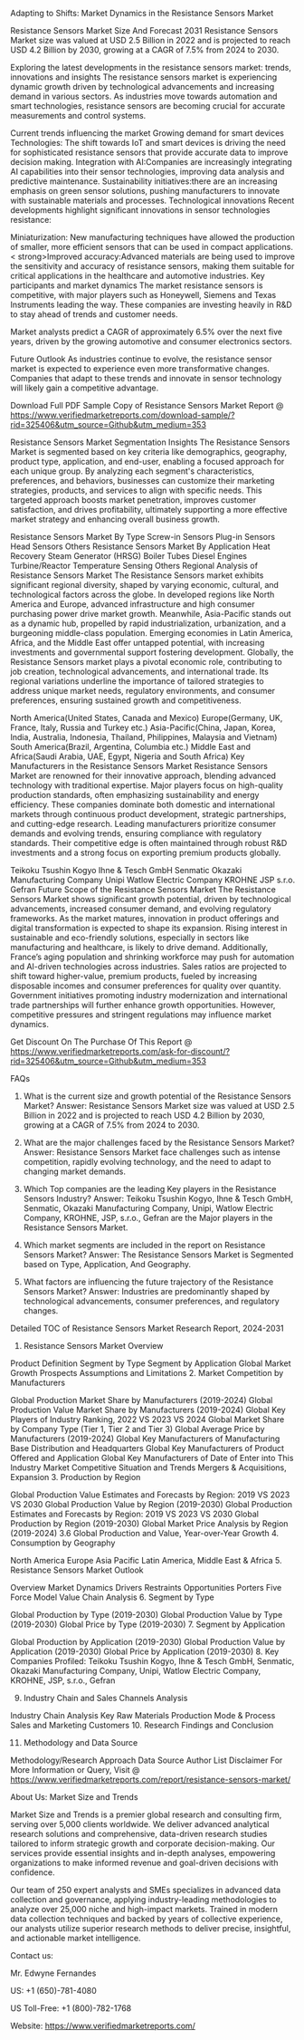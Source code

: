 Adapting to Shifts: Market Dynamics in the Resistance Sensors Market


Resistance Sensors Market Size And Forecast 2031
Resistance Sensors Market size was valued at USD 2.5 Billion in 2022 and is projected to reach USD 4.2 Billion by 2030, growing at a CAGR of 7.5% from 2024 to 2030.

Exploring the latest developments in the resistance sensors market: trends, innovations and insights
The resistance sensors market is experiencing dynamic growth driven by technological advancements and increasing demand in various sectors. As industries move towards automation and smart technologies, resistance sensors are becoming crucial for accurate measurements and control systems.

Current trends influencing the market
Growing demand for smart devices Technologies: The shift towards IoT and smart devices is driving the need for sophisticated resistance sensors that provide accurate data to improve decision making.
Integration with AI:Companies are increasingly integrating AI capabilities into their sensor technologies, improving data analysis and predictive maintenance.
Sustainability initiatives:there are an increasing emphasis on green sensor solutions, pushing manufacturers to innovate with sustainable materials and processes.
Technological innovations
Recent developments highlight significant innovations in sensor technologies resistance:

Miniaturization: New manufacturing techniques have allowed the production of smaller, more efficient sensors that can be used in compact applications.
< strong>Improved accuracy:Advanced materials are being used to improve the sensitivity and accuracy of resistance sensors, making them suitable for critical applications in the healthcare and automotive industries.
Key participants and market dynamics
The market resistance sensors is competitive, with major players such as Honeywell, Siemens and Texas Instruments leading the way. These companies are investing heavily in R&D to stay ahead of trends and customer needs.

Market analysts predict a CAGR of approximately 6.5% over the next five years, driven by the growing automotive and consumer electronics sectors.

Future Outlook
As industries continue to evolve, the resistance sensor market is expected to experience even more transformative changes. Companies that adapt to these trends and innovate in sensor technology will likely gain a competitive advantage.

Download Full PDF Sample Copy of Resistance Sensors Market Report @ https://www.verifiedmarketreports.com/download-sample/?rid=325406&utm_source=Github&utm_medium=353

Resistance Sensors Market Segmentation Insights
The Resistance Sensors Market is segmented based on key criteria like demographics, geography, product type, application, and end-user, enabling a focused approach for each unique group. By analyzing each segment's characteristics, preferences, and behaviors, businesses can customize their marketing strategies, products, and services to align with specific needs. This targeted approach boosts market penetration, improves customer satisfaction, and drives profitability, ultimately supporting a more effective market strategy and enhancing overall business growth.

Resistance Sensors Market By Type
Screw-in Sensors
Plug-in Sensors
Head Sensors
Others
Resistance Sensors Market By Application
Heat Recovery Steam Generator (HRSG)
Boiler Tubes
Diesel Engines
Turbine/Reactor Temperature Sensing
Others
Regional Analysis of Resistance Sensors Market
The Resistance Sensors market exhibits significant regional diversity, shaped by varying economic, cultural, and technological factors across the globe. In developed regions like North America and Europe, advanced infrastructure and high consumer purchasing power drive market growth. Meanwhile, Asia-Pacific stands out as a dynamic hub, propelled by rapid industrialization, urbanization, and a burgeoning middle-class population. Emerging economies in Latin America, Africa, and the Middle East offer untapped potential, with increasing investments and governmental support fostering development. Globally, the Resistance Sensors market plays a pivotal economic role, contributing to job creation, technological advancements, and international trade. Its regional variations underline the importance of tailored strategies to address unique market needs, regulatory environments, and consumer preferences, ensuring sustained growth and competitiveness.

North America(United States, Canada and Mexico)
Europe(Germany, UK, France, Italy, Russia and Turkey etc.)
Asia-Pacific(China, Japan, Korea, India, Australia, Indonesia, Thailand, Philippines, Malaysia and Vietnam)
South America(Brazil, Argentina, Columbia etc.)
Middle East and Africa(Saudi Arabia, UAE, Egypt, Nigeria and South Africa)
Key Manufacturers in the Resistance Sensors Market
Resistance Sensors Market are renowned for their innovative approach, blending advanced technology with traditional expertise. Major players focus on high-quality production standards, often emphasizing sustainability and energy efficiency. These companies dominate both domestic and international markets through continuous product development, strategic partnerships, and cutting-edge research. Leading manufacturers prioritize consumer demands and evolving trends, ensuring compliance with regulatory standards. Their competitive edge is often maintained through robust R&D investments and a strong focus on exporting premium products globally.

Teikoku Tsushin Kogyo
Ihne & Tesch GmbH
Senmatic
Okazaki Manufacturing Company
Unipi
Watlow Electric Company
KROHNE
JSP
s.r.o.
Gefran
Future Scope of the Resistance Sensors Market
The Resistance Sensors Market shows significant growth potential, driven by technological advancements, increased consumer demand, and evolving regulatory frameworks. As the market matures, innovation in product offerings and digital transformation is expected to shape its expansion. Rising interest in sustainable and eco-friendly solutions, especially in sectors like manufacturing and healthcare, is likely to drive demand. Additionally, France’s aging population and shrinking workforce may push for automation and AI-driven technologies across industries. Sales ratios are projected to shift toward higher-value, premium products, fueled by increasing disposable incomes and consumer preferences for quality over quantity. Government initiatives promoting industry modernization and international trade partnerships will further enhance growth opportunities. However, competitive pressures and stringent regulations may influence market dynamics.

Get Discount On The Purchase Of This Report @ https://www.verifiedmarketreports.com/ask-for-discount/?rid=325406&utm_source=Github&utm_medium=353

FAQs
1. What is the current size and growth potential of the Resistance Sensors Market?
Answer: Resistance Sensors Market size was valued at USD 2.5 Billion in 2022 and is projected to reach USD 4.2 Billion by 2030, growing at a CAGR of 7.5% from 2024 to 2030.

2. What are the major challenges faced by the Resistance Sensors Market?
Answer: Resistance Sensors Market face challenges such as intense competition, rapidly evolving technology, and the need to adapt to changing market demands.

3. Which Top companies are the leading Key players in the Resistance Sensors Industry?
Answer: Teikoku Tsushin Kogyo, Ihne & Tesch GmbH, Senmatic, Okazaki Manufacturing Company, Unipi, Watlow Electric Company, KROHNE, JSP, s.r.o., Gefran are the Major players in the Resistance Sensors Market.

4. Which market segments are included in the report on Resistance Sensors Market?
Answer: The Resistance Sensors Market is Segmented based on Type, Application, And Geography.

5. What factors are influencing the future trajectory of the Resistance Sensors Market?
Answer: Industries are predominantly shaped by technological advancements, consumer preferences, and regulatory changes.

Detailed TOC of Resistance Sensors Market Research Report, 2024-2031
1. Resistance Sensors Market Overview

Product Definition
Segment by Type
Segment by Application
Global Market Growth Prospects
Assumptions and Limitations
2. Market Competition by Manufacturers

Global Production Market Share by Manufacturers (2019-2024)
Global Production Value Market Share by Manufacturers (2019-2024)
Global Key Players of Industry Ranking, 2022 VS 2023 VS 2024
Global Market Share by Company Type (Tier 1, Tier 2 and Tier 3)
Global Average Price by Manufacturers (2019-2024)
Global Key Manufacturers of Manufacturing Base Distribution and Headquarters
Global Key Manufacturers of Product Offered and Application
Global Key Manufacturers of Date of Enter into This Industry
Market Competitive Situation and Trends
Mergers & Acquisitions, Expansion
3. Production by Region

Global Production Value Estimates and Forecasts by Region: 2019 VS 2023 VS 2030
Global Production Value by Region (2019-2030)
Global Production Estimates and Forecasts by Region: 2019 VS 2023 VS 2030
Global Production by Region (2019-2030)
Global Market Price Analysis by Region (2019-2024) 3.6 Global Production and Value, Year-over-Year Growth
4. Consumption by Geography

North America
Europe
Asia Pacific
Latin America, Middle East & Africa
5. Resistance Sensors Market Outlook

Overview
Market Dynamics
Drivers
Restraints
Opportunities
Porters Five Force Model
Value Chain Analysis 
6. Segment by Type

Global Production by Type (2019-2030)
Global Production Value by Type (2019-2030)
Global Price by Type (2019-2030)
7. Segment by Application

Global Production by Application (2019-2030)
Global Production Value by Application (2019-2030)
Global Price by Application (2019-2030)
8. Key Companies Profiled: Teikoku Tsushin Kogyo, Ihne & Tesch GmbH, Senmatic, Okazaki Manufacturing Company, Unipi, Watlow Electric Company, KROHNE, JSP, s.r.o., Gefran

9. Industry Chain and Sales Channels Analysis

Industry Chain Analysis
Key Raw Materials
Production Mode & Process
Sales and Marketing
Customers
10. Research Findings and Conclusion

11. Methodology and Data Source

Methodology/Research Approach
Data Source
Author List
Disclaimer
For More Information or Query, Visit @ https://www.verifiedmarketreports.com/report/resistance-sensors-market/

About Us: Market Size and Trends

Market Size and Trends is a premier global research and consulting firm, serving over 5,000 clients worldwide. We deliver advanced analytical research solutions and comprehensive, data-driven research studies tailored to inform strategic growth and corporate decision-making. Our services provide essential insights and in-depth analyses, empowering organizations to make informed revenue and goal-driven decisions with confidence.

Our team of 250 expert analysts and SMEs specializes in advanced data collection and governance, applying industry-leading methodologies to analyze over 25,000 niche and high-impact markets. Trained in modern data collection techniques and backed by years of collective experience, our analysts utilize superior research methods to deliver precise, insightful, and actionable market intelligence.

Contact us:

Mr. Edwyne Fernandes

US: +1 (650)-781-4080

US Toll-Free: +1 (800)-782-1768

Website: https://www.verifiedmarketreports.com/
